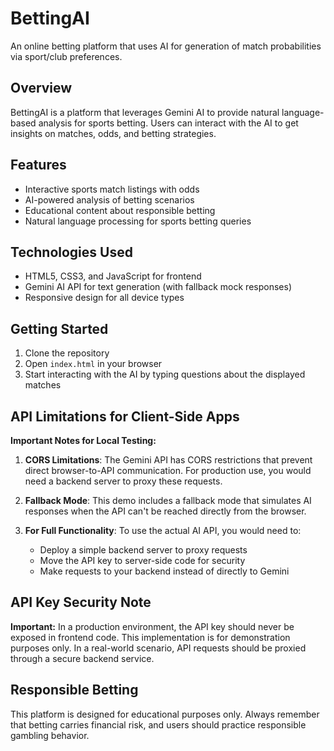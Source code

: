 # BettingAI

An online betting platform that uses AI for generation of match probabilities via sport/club preferences.

## Overview

BettingAI is a platform that leverages Gemini AI to provide natural language-based analysis for sports betting. Users can interact with the AI to get insights on matches, odds, and betting strategies.

## Features

- Interactive sports match listings with odds
- AI-powered analysis of betting scenarios
- Educational content about responsible betting
- Natural language processing for sports betting queries

## Technologies Used

- HTML5, CSS3, and JavaScript for frontend
- Gemini AI API for text generation (with fallback mock responses)
- Responsive design for all device types

## Getting Started

1. Clone the repository
2. Open `index.html` in your browser
3. Start interacting with the AI by typing questions about the displayed matches

## API Limitations for Client-Side Apps

**Important Notes for Local Testing:**

1. **CORS Limitations**: The Gemini API has CORS restrictions that prevent direct browser-to-API communication. For production use, you would need a backend server to proxy these requests.

2. **Fallback Mode**: This demo includes a fallback mode that simulates AI responses when the API can't be reached directly from the browser.

3. **For Full Functionality**: To use the actual AI API, you would need to:
   - Deploy a simple backend server to proxy requests
   - Move the API key to server-side code for security
   - Make requests to your backend instead of directly to Gemini

## API Key Security Note

**Important:** In a production environment, the API key should never be exposed in frontend code. This implementation is for demonstration purposes only. In a real-world scenario, API requests should be proxied through a secure backend service.

## Responsible Betting

This platform is designed for educational purposes only. Always remember that betting carries financial risk, and users should practice responsible gambling behavior.
